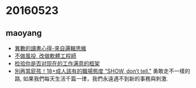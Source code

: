 # 20160523
## maoyang
- [異數的讀書心得-來自邏輯思維](https://www.facebook.com/groups/luojisw/permalink/1039390542801956/)
- [不做風投, 改做軟體工程師](https://wanqu.co/2015-09-13-why-i-left-the-best-job-in-the-world-startups-wanderlust-life-hacking-medium.html?s=social)
- [检验你是否对现在的工作满意的框架](https://wanqu.co/2016-05-22-the-four-dimensions-of-job-fulfillment-and-a-map-to-find-them-medium.html?s=social)
- [別再當屁孩！18+成人該有的職場態度 “SHOW, don’t tell."](http://gigihuang.com/2016/05/22/agile_meetup_show_dont_tell/) 勇敢走不一樣的路, 如果我們每天生活千篇一律，我們永遠遇不到新的事務與刺激.  
